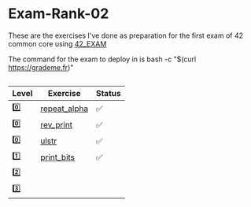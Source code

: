 # Exam-Rank-02
These are the exercises I've done as preparation for the first exam  of 42 common core using [42_EXAM](https://github.com/jcluzet/42_EXAM)

The command for the exam to deploy in is bash -c "$(curl https://grademe.fr)"

## 

| Level| Exercise | Status |
| --- | --- | --- |
| 0️⃣ | [repeat_alpha](https://github.com/PaLucena/Exam-Rank-02/tree/main/lvl0/repeat_alpha) | ✅ |
| 0️⃣ | [rev_print](https://github.com/PaLucena/Exam-Rank-02/tree/main/lvl0/rev_print) | ✅ |
| 0️⃣ | [ulstr](https://github.com/PaLucena/Exam-Rank-02/tree/main/lvl0/ulstr) | ✅ |
| 1️⃣ | [print_bits](https://github.com/PaLucena/Exam-Rank-02/tree/main/lvl1/print_bits) | ✅ |
| 2️⃣ |  |  |
| 3️⃣ |  |  |
